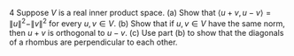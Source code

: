 4 Suppose $V$ is a real inner product space.
(a) Show that $\langle u+v, u-v\rangle=\|u\|^{2}-\|v\|^{2}$ for every $u, v \in V$.
(b) Show that if $u, v \in V$ have the same norm, then $u+v$ is orthogonal to $u-v$.
(c) Use part (b) to show that the diagonals of a rhombus are perpendicular to each other.
